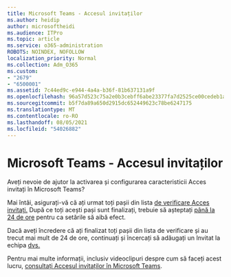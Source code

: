 ```yaml
---
title: Microsoft Teams - Accesul invitaților
ms.author: heidip
author: microsoftheidi
ms.audience: ITPro
ms.topic: article
ms.service: o365-administration
ROBOTS: NOINDEX, NOFOLLOW
localization_priority: Normal
ms.collection: Adm_O365
ms.custom:
- "2679"
- "6500001"
ms.assetid: 7c44ed9c-e944-4a4a-b36f-81b637131a9f
ms.openlocfilehash: 96a57d523c75a2e0b3cebff6abe23377fa7d2525ce00cedeb1a16c6669255c8e
ms.sourcegitcommit: b5f7da89a650d2915dc652449623c78be6247175
ms.translationtype: MT
ms.contentlocale: ro-RO
ms.lasthandoff: 08/05/2021
ms.locfileid: "54026882"
---
```

# <a name="microsoft-teams---guest-access"></a>Microsoft Teams - Accesul invitaților

Aveți nevoie de ajutor la activarea și configurarea caracteristicii Acces invitați în Microsoft Teams?  

Mai întâi, asigurați-vă că ați urmat toți pașii din lista [de verificare Acces invitați.](https://docs.microsoft.com/microsoftteams/guest-access-checklist) După ce toți acești pași sunt finalizați, trebuie să așteptați [până la 24 de ore](https://docs.microsoft.com/microsoftteams/manage-guests#guest-access-latencies) pentru ca setările să aibă efect.

Dacă aveți încredere că ați finalizat toți pașii din lista de verificare și au trecut mai mult de 24 de ore, continuați și încercați să adăugați un Invitat la echipa [dvs.](https://support.office.com/article/add-guests-to-a-team-in-teams-fccb4fa6-f864-4508-bdde-256e7384a14f#ID0EAABAAA=Desktop)

Pentru mai multe informații, inclusiv videoclipuri despre cum să faceți acest lucru, [consultați Accesul invitaților în Microsoft Teams](https://docs.microsoft.com/microsoftteams/guest-access).

